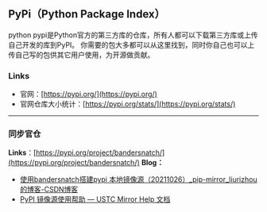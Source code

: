 ## PyPi（Python Package Index）

python pypi是Python官方的第三方库的仓库，所有人都可以下载第三方库或上传自己开发的库到PyPI。
你需要的包大多都可以从这里找到，同时你自己也可以上传自己写的包供其它用户使用，为开源做贡献。

### Links

- 官网：[https://pypi.org/](https://pypi.org/)
- 官网仓库大小统计：[https://pypi.org/stats/](https://pypi.org/stats/)

---

### 同步官仓
**Links**：[https://pypi.org/project/bandersnatch/](https://pypi.org/project/bandersnatch/)
**Blog：**

- [使用bandersnatch搭建pypi 本地镜像源（20211026）_pip-mirror_liurizhou的博客-CSDN博客](https://blog.csdn.net/liurizhou/article/details/120980817)
- [PyPI 镜像源使用帮助 — USTC Mirror Help 文档](https://mirrors.ustc.edu.cn/help/pypi.html)

